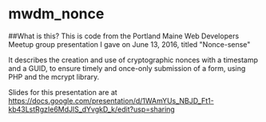 # mwdm_nonce

##What is this?
This is code from the Portland Maine Web Developers Meetup group presentation I gave on June 13, 2016, titled "Nonce-sense"

It describes the creation and use of cryptographic nonces with a timestamp and a GUID, to ensure timely and once-only submission of a form, using PHP and the mcrypt library.

Slides for this presentation are at https://docs.google.com/presentation/d/1WAmYUs_NBJD_Ft1-kb43LstRgzIe6MdJlS_dYvgkD_k/edit?usp=sharing
